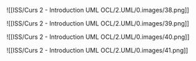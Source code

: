 
![[ISS/Curs 2 - Introduction UML OCL/2.UML/0.images/38.png]]


![[ISS/Curs 2 - Introduction UML OCL/2.UML/0.images/39.png]]


![[ISS/Curs 2 - Introduction UML OCL/2.UML/0.images/40.png]]


![[ISS/Curs 2 - Introduction UML OCL/2.UML/0.images/41.png]]
